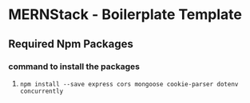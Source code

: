 # MERNStack - Boilerplate Template

## Required Npm Packages

### command to install the packages

1. `npm install --save express cors mongoose cookie-parser dotenv concurrently`